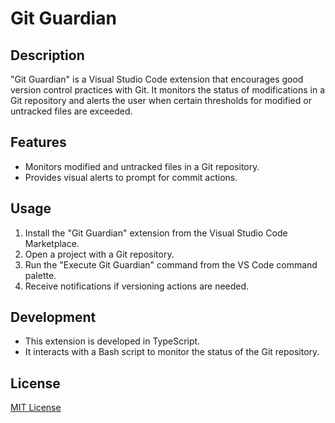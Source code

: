 # Git Guardian

## Description
"Git Guardian" is a Visual Studio Code extension that encourages good version control practices with Git. It monitors the status of modifications in a Git repository and alerts the user when certain thresholds for modified or untracked files are exceeded.

## Features
- Monitors modified and untracked files in a Git repository.
- Provides visual alerts to prompt for commit actions.

## Usage
1. Install the "Git Guardian" extension from the Visual Studio Code Marketplace.
2. Open a project with a Git repository.
3. Run the "Execute Git Guardian" command from the VS Code command palette.
4. Receive notifications if versioning actions are needed.

## Development
- This extension is developed in TypeScript.
- It interacts with a Bash script to monitor the status of the Git repository.

## License
[MIT License](LICENSE)